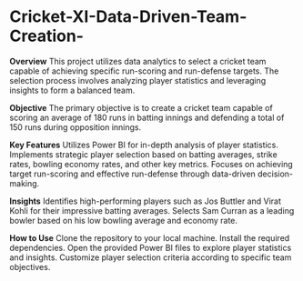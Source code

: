 # Cricket-XI-Data-Driven-Team-Creation-

**Overview**
This project utilizes data analytics to select a cricket team capable of achieving specific run-scoring and run-defense targets. The selection process involves analyzing player statistics and leveraging insights to form a balanced team.

**Objective**
The primary objective is to create a cricket team capable of scoring an average of 180 runs in batting innings and defending a total of 150 runs during opposition innings.

**Key Features**
Utilizes Power BI for in-depth analysis of player statistics.
Implements strategic player selection based on batting averages, strike rates, bowling economy rates, and other key metrics.
Focuses on achieving target run-scoring and effective run-defense through data-driven decision-making.

**Insights**
Identifies high-performing players such as Jos Buttler and Virat Kohli for their impressive batting averages.
Selects Sam Curran as a leading bowler based on his low bowling average and economy rate.

**How to Use**
Clone the repository to your local machine.
Install the required dependencies.
Open the provided Power BI files to explore player statistics and insights.
Customize player selection criteria according to specific team objectives.
